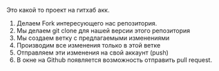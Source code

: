 Это какой то проект на гитхаб акк.


1. Делаем Fork интересующего нас репозитория.
2. Мы делаем git clone  для нашей версии этого репозитория 
3. Мы создаем ветку с предлагаемыми изменениями
4. Производим все изменения только в этой ветке
5. Отправляем эти изменения на свой аккаунт (push)
6. В окне на Github появляется возможность отправить pull request.